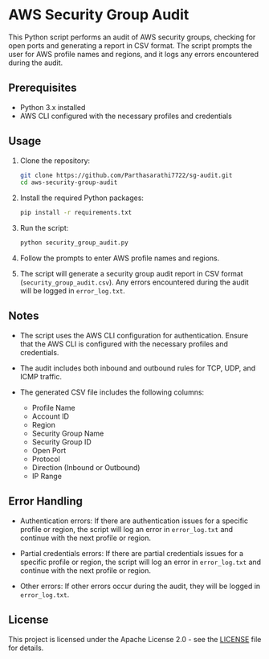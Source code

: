 # AWS Security Group Audit

This Python script performs an audit of AWS security groups, checking for open ports and generating a report in CSV format. The script prompts the user for AWS profile names and regions, and it logs any errors encountered during the audit.

## Prerequisites

- Python 3.x installed
- AWS CLI configured with the necessary profiles and credentials

## Usage

1. Clone the repository:

    ```bash
    git clone https://github.com/Parthasarathi7722/sg-audit.git
    cd aws-security-group-audit
    ```

2. Install the required Python packages:

    ```bash
    pip install -r requirements.txt
    ```

3. Run the script:

    ```bash
    python security_group_audit.py
    ```

4. Follow the prompts to enter AWS profile names and regions.

5. The script will generate a security group audit report in CSV format (`security_group_audit.csv`). Any errors encountered during the audit will be logged in `error_log.txt`.

## Notes

- The script uses the AWS CLI configuration for authentication. Ensure that the AWS CLI is configured with the necessary profiles and credentials.

- The audit includes both inbound and outbound rules for TCP, UDP, and ICMP traffic.

- The generated CSV file includes the following columns:
    - Profile Name
    - Account ID
    - Region
    - Security Group Name
    - Security Group ID
    - Open Port
    - Protocol
    - Direction (Inbound or Outbound)
    - IP Range

## Error Handling

- Authentication errors: If there are authentication issues for a specific profile or region, the script will log an error in `error_log.txt` and continue with the next profile or region.

- Partial credentials errors: If there are partial credentials issues for a specific profile or region, the script will log an error in `error_log.txt` and continue with the next profile or region.

- Other errors: If other errors occur during the audit, they will be logged in `error_log.txt`.

## License

This project is licensed under the Apache License 2.0 - see the [LICENSE](LICENSE) file for details.
